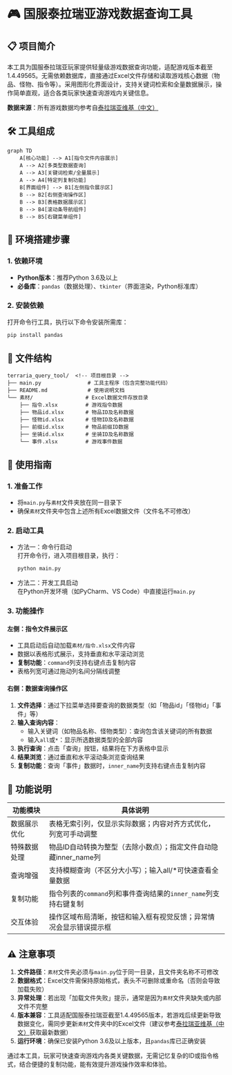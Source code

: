# 🎮 国服泰拉瑞亚游戏数据查询工具
## 📋 项目简介
本工具为国服泰拉瑞亚玩家提供轻量级游戏数据查询功能，适配游戏版本截至1.4.49565。无需依赖数据库，直接通过Excel文件存储和读取游戏核心数据（物品、怪物、指令等）。采用图形化界面设计，支持关键词检索和全量数据展示，操作简单直观，适合各类玩家快速查询游戏内关键信息。

**数据来源**：所有游戏数据均参考自[泰拉瑞亚维基（中文）](https://terraria.wiki.gg/zh/)

## 🛠️ 工具组成
```mermaid
graph TD
    A[核心功能] --> A1[指令文件内容展示]
    A --> A2[多类型数据查询]
    A --> A3[关键词检索/全量展示]
    A --> A4[特定列复制功能]
    B[界面组件] --> B1[左侧指令展示区]
    B --> B2[右侧查询操作区]
    B --> B3[表格数据展示区]
    B --> B4[滚动条导航组件]
    B --> B5[右键菜单组件]
```

## 🔧 环境搭建步骤
### 1. 依赖环境
- **Python版本**：推荐Python 3.6及以上
- **必备库**：`pandas`（数据处理）、`tkinter`（界面渲染，Python标准库）

### 2. 安装依赖
打开命令行工具，执行以下命令安装所需库：
```bash
pip install pandas
```

## 📂 文件结构
```
terraria_query_tool/  <!-- 项目根目录 -->
├── main.py               # 工具主程序（包含完整功能代码）
├── README.md             # 使用说明文档
└── 素材/                 # Excel数据文件存放目录
    ├── 指令.xlsx         # 游戏指令数据
    ├── 物品id.xlsx       # 物品ID及名称数据
    ├── 怪物id.xlsx       # 怪物ID及名称数据
    ├── 前缀id.xlsx       # 物品前缀ID数据
    ├── 坐骑id.xlsx       # 坐骑ID及名称数据
    └── 事件.xlsx         # 游戏事件数据
```

## 🚀 使用指南
### 1. 准备工作
- 将`main.py`与`素材`文件夹放在同一目录下
- 确保`素材`文件夹中包含上述所有Excel数据文件（文件名不可修改）

### 2. 启动工具
- 方法一：命令行启动  
  打开命令行，进入项目根目录，执行：
  ```bash
  python main.py
  ```

- 方法二：开发工具启动  
  在Python开发环境（如PyCharm、VS Code）中直接运行`main.py`

### 3. 功能操作
#### 左侧：指令文件展示区
- 工具启动后自动加载`素材/指令.xlsx`文件内容
- 数据以表格形式展示，支持垂直和水平滚动浏览
- **复制功能**：`command`列支持右键点击复制内容
- 表格列宽可通过拖动列名间分隔线调整

#### 右侧：数据查询操作区
1. **文件选择**：通过下拉菜单选择要查询的数据类型（如「物品id」「怪物id」「事件」等）
2. **输入查询内容**：
   - 输入关键词（如物品名称、怪物类型）：查询包含该关键词的所有数据
   - 输入`all`或`*`：显示所选数据类型的全部内容
3. **执行查询**：点击「查询」按钮，结果将在下方表格中显示
4. **结果浏览**：通过垂直和水平滚动条浏览查询结果
5. **复制功能**：查询「事件」数据时，`inner_name`列支持右键点击复制内容

## 📝 功能说明
| 功能模块         | 具体说明                                                                 |
|------------------|--------------------------------------------------------------------------|
| 数据展示优化     | 表格无索引列，仅显示实际数据；内容对齐方式优化，列宽可手动调整             |
| 特殊数据处理     | 物品ID自动转换为整型（去除小数点）；指定文件自动隐藏inner_name列         |
| 查询增强         | 支持模糊查询（不区分大小写）；输入all/*可快速查看全量数据                |
| 复制功能         | 指令列表的`command`列和事件查询结果的`inner_name`列支持右键复制         |
| 交互体验         | 操作区域布局清晰，按钮和输入框有视觉反馈；异常情况会显示错误提示框       |

## ⚠️ 注意事项
1. **文件路径**：`素材`文件夹必须与`main.py`位于同一目录，且文件夹名称不可修改
2. **数据格式**：Excel文件需保持原始格式，表头不可删除或重命名（否则会导致加载失败）
3. **异常处理**：若出现「加载文件失败」提示，通常是因为`素材`文件夹缺失或内部文件不完整
4. **版本兼容**：工具适配国服泰拉瑞亚截至1.4.49565版本，若游戏后续更新导致数据变化，需同步更新`素材`文件夹中的Excel文件（建议参考[泰拉瑞亚维基（中文）](https://terraria.wiki.gg/zh/)获取最新数据）
5. **运行环境**：确保已安装Python 3.6及以上版本，且`pandas`库已正确安装

通过本工具，玩家可快速查询游戏内各类关键数据，无需记忆复杂的ID或指令格式，结合便捷的复制功能，能有效提升游戏操作效率和体验。 